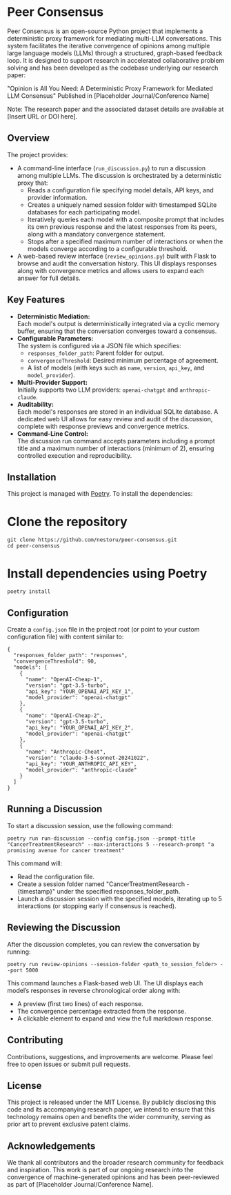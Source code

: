 # Peer Consensus

Peer Consensus is an open-source Python project that implements a deterministic proxy framework for mediating multi-LLM conversations. This system facilitates the iterative convergence of opinions among multiple large language models (LLMs) through a structured, graph-based feedback loop. It is designed to support research in accelerated collaborative problem solving and has been developed as the codebase underlying our research paper:

"Opinion is All You Need: A Deterministic Proxy Framework for Mediated LLM Consensus"
Published in [Placeholder Journal/Conference Name]

Note: The research paper and the associated dataset details are available at [Insert URL or DOI here].

## Overview

The project provides:
- A command-line interface (`run_discussion.py`) to run a discussion among multiple LLMs. The discussion is orchestrated by a deterministic proxy that:
  - Reads a configuration file specifying model details, API keys, and provider information.
  - Creates a uniquely named session folder with timestamped SQLite databases for each participating model.
  - Iteratively queries each model with a composite prompt that includes its own previous response and the latest responses from its peers, along with a mandatory convergence statement.
  - Stops after a specified maximum number of interactions or when the models converge according to a configurable threshold.
- A web-based review interface (`review_opinions.py`) built with Flask to browse and audit the conversation history. This UI displays responses along with convergence metrics and allows users to expand each answer for full details.

## Key Features

- **Deterministic Mediation:**  
  Each model's output is deterministically integrated via a cyclic memory buffer, ensuring that the conversation converges toward a consensus.
- **Configurable Parameters:**  
  The system is configured via a JSON file which specifies:
  - `responses_folder_path`: Parent folder for output.
  - `convergenceThreshold`: Desired minimum percentage of agreement.
  - A list of models (with keys such as `name`, `version`, `api_key`, and `model_provider`).
- **Multi-Provider Support:**  
  Initially supports two LLM providers: `openai-chatgpt` and `anthropic-claude`.
- **Auditability:**  
  Each model's responses are stored in an individual SQLite database. A dedicated web UI allows for easy review and audit of the discussion, complete with response previews and convergence metrics.
- **Command-Line Control:**  
  The discussion run command accepts parameters including a prompt title and a maximum number of interactions (minimum of 2), ensuring controlled execution and reproducibility.

## Installation

This project is managed with [Poetry](https://python-poetry.org/). To install the dependencies:

# Clone the repository
```
git clone https://github.com/nestoru/peer-consensus.git
cd peer-consensus
```

# Install dependencies using Poetry
```
poetry install
```

## Configuration

Create a `config.json` file in the project root (or point to your custom configuration file) with content similar to:
```
{
  "responses_folder_path": "responses",
  "convergenceThreshold": 90,
  "models": [
    {
      "name": "OpenAI-Cheap-1",
      "version": "gpt-3.5-turbo",
      "api_key": "YOUR_OPENAI_API_KEY_1",
      "model_provider": "openai-chatgpt"
    },
    {
      "name": "OpenAI-Cheap-2",
      "version": "gpt-3.5-turbo",
      "api_key": "YOUR_OPENAI_API_KEY_2",
      "model_provider": "openai-chatgpt"
    },
    {
      "name": "Anthropic-Cheat",
      "version": "claude-3-5-sonnet-20241022",
      "api_key": "YOUR_ANTHROPIC_API_KEY",
      "model_provider": "anthropic-claude"
    }
  ]
}
```

## Running a Discussion

To start a discussion session, use the following command:
```
poetry run run-discussion --config config.json --prompt-title "CancerTreatmentResearch" --max-interactions 5 --research-prompt "a promising avenue for cancer treatment"
```

This command will:
- Read the configuration file.
- Create a session folder named "CancerTreatmentResearch - {timestamp}" under the specified responses_folder_path.
- Launch a discussion session with the specified models, iterating up to 5 interactions (or stopping early if consensus is reached).

## Reviewing the Discussion

After the discussion completes, you can review the conversation by running:
```
poetry run review-opinions --session-folder <path_to_session_folder> --port 5000
```

This command launches a Flask-based web UI. The UI displays each model’s responses in reverse chronological order along with:
- A preview (first two lines) of each response.
- The convergence percentage extracted from the response.
- A clickable element to expand and view the full markdown response.

## Contributing

Contributions, suggestions, and improvements are welcome. Please feel free to open issues or submit pull requests.

## License

This project is released under the MIT License. By publicly disclosing this code and its accompanying research paper, we intend to ensure that this technology remains open and benefits the wider community, serving as prior art to prevent exclusive patent claims.

## Acknowledgements

We thank all contributors and the broader research community for feedback and inspiration. This work is part of our ongoing research into the convergence of machine-generated opinions and has been peer-reviewed as part of [Placeholder Journal/Conference Name].

